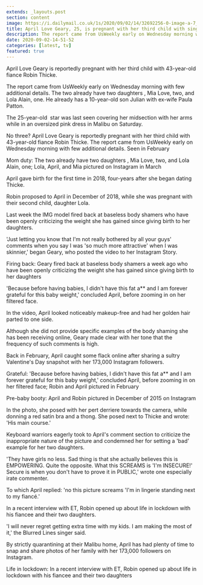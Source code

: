 ```yaml
---
extends: _layouts.post
section: content
image: https://i.dailymail.co.uk/1s/2020/09/02/14/32692256-0-image-a-7_1599054515593.jpg 
title: April Love Geary, 25, is pregnant with her third child with singer Robin Thicke, 43 
description: The report came from UsWeekly early on Wednesday morning with few additional details. The two already have two daughters , Mia Love, two, and Lola Alain, one. 
date: 2020-09-02-14-51-52 
categories: [latest, tv] 
featured: true 
--- 
```

April Love Geary is reportedly pregnant with her third child with 43-year-old fiance Robin Thicke.

The report came from UsWeekly early on Wednesday morning with few additional details. The two already have two daughters , Mia Love, two, and Lola Alain, one. He already has a 10-year-old son Julian with ex-wife Paula Patton.

The 25-year-old  star was last seen covering her midsection with her arms while in an oversized pink dress in Malibu on Saturday.

No three? April Love Geary is reportedly pregnant with her third child with 43-year-old fiance Robin Thicke. The report came from UsWeekly early on Wednesday morning with few additional details. Seen in February

Mom duty: The two already have two daughters , Mia Love, two, and Lola Alain, one; Lola, April, and Mia pictured on Instagram in March

April gave birth for the first time in 2018, four-years after she began dating Thicke. 

Robin proposed to April in December of 2018, while she was pregnant with their second child, daughter Lola. 

Last week the IMG model fired back at baseless body shamers who have been openly criticizing the weight she has gained since giving birth to her daughters.

'Just letting you know that I'm not really bothered by all your guys' comments when you say I was 'so much more attractive' when I was skinnier,' began Geary, who posted the video to her Instagram Story.

Firing back: Geary fired back at baseless body shamers a week ago who have been openly criticizing the weight she has gained since giving birth to her daughters

'Because before having babies, I didn't have this fat a** and I am forever grateful for this baby weight,' concluded April, before zooming in on her filtered face.

In the video, April looked noticeably makeup-free and had her golden hair parted to one side.

Although she did not provide specific examples of the body shaming she has been receiving online, Geary made clear with her tone that the frequency of such comments is high.

Back in February, April caught some flack online after sharing a sultry Valentine's Day snapshot with her 173,000 Instagram followers.

Grateful: 'Because before having babies, I didn't have this fat a** and I am forever grateful for this baby weight,' concluded April, before zooming in on her filtered face; Robin and April pictured in February

Pre-baby booty: April and Robin pictured in December of 2015 on Instagram

In the photo, she posed with her pert derriere towards the camera, while donning a red satin bra and a thong. She posed next to Thicke and wrote: 'His main course.'

Keyboard warriors eagerly took to April's comment section to criticize the inappropriate nature of the picture and condemned her for setting a 'bad' example for her two daughters.

'They have girls no less. Sad thing is that she actually believes this is EMPOWERING. Quite the opposite. What this SCREAMS is 'I'm INSECURE!' Secure is when you don't have to prove it in PUBLIC,' wrote one especially irate commenter.

To which April replied: 'no this picture screams 'I'm in lingerie standing next to my fiancé.'  

In a recent interview with ET, Robin opened up about life in lockdown with his fiancee and their two daughters.

'I will never regret getting extra time with my kids. I am making the most of it,' the Blurred Lines singer said.

By strictly quarantining at their Malibu home, April has had plenty of time to snap and share photos of her family with her 173,000 followers on Instagram. 

Life in lockdown: In a recent interview with ET, Robin opened up about life in lockdown with his fiancee and their two daughters


